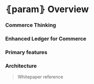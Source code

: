 # ⦃param⦄ Overview

### Commerce Thinking

### Enhanced Ledger for Commerce

### Primary features

### Architecture

> Whitepaper reference







